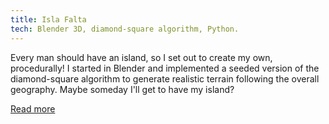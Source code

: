 ```yaml
---
title: Isla Falta
tech: Blender 3D, diamond-square algorithm, Python.
---
```


Every man should have an island, so I set out to create my own, procedurally! I started in Blender and implemented a seeded version of the diamond-square algorithm to generate realistic terrain following the overall geography. Maybe someday I'll get to have my island?

[Read more]({{site.baseurl}}/projects/isla-falta/)
